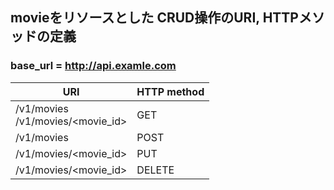 ## movieをリソースとした CRUD操作のURI, HTTPメソッドの定義

### base_url = http://api.examle.com

| URI | HTTP method |
| ----------- | ----------- |
| /v1/movies <br>/v1/movies/<movie_id> | GET|
| /v1/movies | POST |
| /v1/movies/<movie_id> | PUT |
| /v1/movies/<movie_id> | DELETE |
